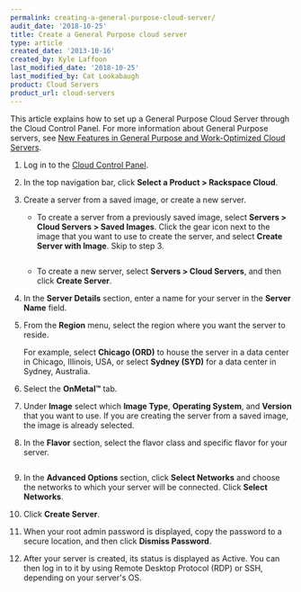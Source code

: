 ```yaml
---
permalink: creating-a-general-purpose-cloud-server/
audit_date: '2018-10-25'
title: Create a General Purpose cloud server
type: article
created_date: '2013-10-16'
created_by: Kyle Laffoon
last_modified_date: '2018-10-25'
last_modified_by: Cat Lookabaugh
product: Cloud Servers
product_url: cloud-servers
---
```


This article explains how to set up a General Purpose Cloud Server
through the Cloud Control Panel. For more information about General Purpose
servers, see [New Features in General Purpose and Work-Optimized Cloud Servers](/how-to/new-features-in-general-purpose-and-work-optimized-cloud-servers).

1. Log in to the [Cloud Control Panel](https://login.rackspace.com).

2. In the top navigation bar, click **Select a Product > Rackspace Cloud**.

3.  Create a server from a saved image, or create a new server.
    -   To create a server from a previously saved image,
        select **Servers > Cloud Servers > Saved Images**. Click the gear icon
        next to the image that you want to use to create the server, and
        select **Create Server with Image**. Skip to step 3.

        <img src="{% asset_path cloud-servers/creating-a-general-purpose-cloud-server/SavedImages.png %}" alt="" />

    -   To create a new server, select **Servers > Cloud Servers**, and then
        click **Create Server**.

3.  In the **Server Details** section, enter a name for your server in the
    **Server Name** field.

4.  From the **Region** menu, select the region where you want the
    server to reside.

    For example, select **Chicago (ORD)** to house the server in a data
    center in Chicago, Illinois, USA, or select **Sydney (SYD)** for a
    data center in Sydney, Australia.

5. Select the **OnMetal&trade;** tab.

6.  Under **Image** select which **Image Type**, **Operating System**, and
    **Version** that you want to use. If you are creating the server from a saved
    image, the image is already selected.

7.  In the **Flavor** section, select the flavor class and specific
    flavor for your server.

    <img src="{% asset_path cloud-servers/creating-a-general-purpose-cloud-server/FlavorImg.png %}" alt="" />

8.  In the **Advanced Options** section, click **Select Networks** and
    choose the networks to which your server will be connected.
    Click **Select Networks**.

9.  Click **Create Server**.

10.  When your root admin password is displayed, copy the password to a
    secure location, and then click **Dismiss Password**.

11. After your server is created, its status is displayed as Active. You
    can then log in to it by using Remote Desktop Protocol (RDP) or SSH,
    depending on your server's OS.
